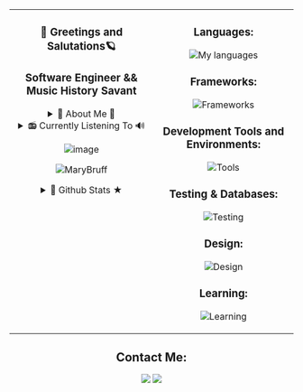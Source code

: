 <div align="center">
<table>
    <tr>
      <td valign="top">
        <div align="center">
          <h3>🌈  Greetings and Salutations🪐</h3>
          <h3>Software Engineer && Music History Savant</h3>
          <p>
           <details>
  <summary>🦋 About Me 🦋</summary>
As a creative Full-stack Engineer with a diverse background ranging from acting to technical communications, I've cultivated a passion for digital media and full-stack development. I excel in HTML, CSS, JavaScript, TypeScript, and React, specializing in crafting dynamic, intuitive, and user-centric UI/UX interfaces. My expertise extends to back-end development, databases, and testing, allowing me to build robust and scalable web applications. Passionate about continuous learning and innovation, I am eager to collaborate with dynamic and diverse teams to create captivating web experiences. Let's connect to explore potential collaborations and dive into my portfolio for a closer look at my projects and skills.
</details>
<details>
  <summary> 📻 Currently Listening To 🔊 </summary>  
    
[![Spotify](https://spotify-github-profile.kittinanx.com/api/view?uid=poptartmarbear&cover_image=true&theme=default&show_offline=false&background_color=291b3e&interchange=false&bar_color=ff64da)](https://spotify-github-profile.kittinanx.com/api/view?uid=poptartmarbear&redirect=true)

</details>
          </p>

![image](https://github.com/MaryBruff/MaryBruff/assets/128327004/2b867b35-95ff-497a-b8b7-23aa44153708)
     <p align="center"> <img src="https://komarev.com/ghpvc/?username=MaryBruff&label=Profile%20views&color=ff64da&style=for-the-badge" alt="MaryBruff" /> </p>
        </div>
        <details>
  <summary align="center">🦾 Github Stats ★ </summary>
  
 ![Mary's GitHub stats](https://github-readme-stats.vercel.app/api?username=MaryBruff&show_icons=true&theme=jolly)
</details>
      </td>
      <td valign="top">
        <div align="center">
          <h3>Languages:</h3>
          <p>
      <img src="https://skillicons.dev/icons?i=js,ts,html,css,bash,powershell&theme=dark" alt="My languages"/>
          </p>
          <h3>Frameworks:</h3>
          <p>
        <img src="https://skillicons.dev/icons?i=react,nodejs,webpack,express,sass,graphql,redux,pug,jquery&theme=dark" alt="Frameworks"/>
          </p>
          <h3>Development Tools and Environments:</h3>
          <p align="center">
        <img src="https://skillicons.dev/icons?i=githubactions,apollo,git,github,replit,vscode,aws,jenkins&theme=dark" alt="Tools"/>
            </p>
          <h3>Testing & Databases:</h3>
          <p>
      <img src="https://skillicons.dev/icons?i=cypress,jest,postman,mongodb,dynamodb,mysql &theme=dark" alt="Testing"/>
          </p>
          </p>
          <h3>Design:</h3>
          <p>
      <img src="https://skillicons.dev/icons?i=figma,codepen,ae,au,ps,pr,notion&theme=dark" alt="Design"/>
          </p>
              <h3>Learning:</h3>
          <p>
      <img src="https://skillicons.dev/icons?i=docker,py,selenium,angular &theme=light" alt="Learning"/>
          </p>
        </div>
      </td>
    </tr>
  </table>

**Contact Me:**
----------
<a target="_blank" href="https://www.linkedin.com/in/mary-bruff"><img src="https://img.shields.io/badge/-LinkedIn-291B3E?style=for-the-badge&logo=Linkedin&logoColor=ff64da"></img></a>
<a target="_blank" href="mailto:marybruff5@gmail.com"><img src="https://img.shields.io/badge/-Gmail-291B3E?style=for-the-badge&logo=Gmail&logoColor=ff64da"></img></a>
